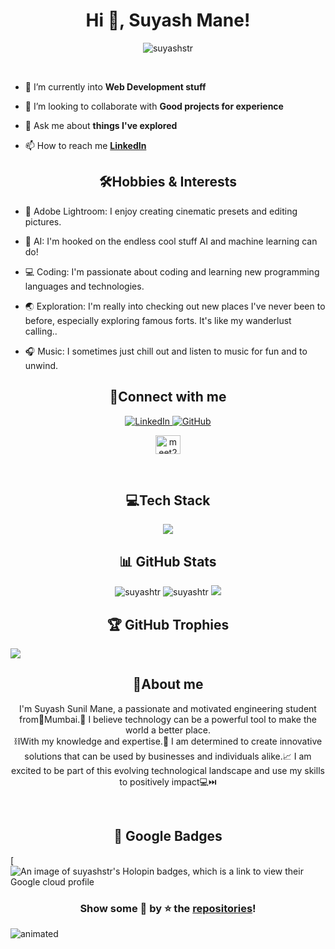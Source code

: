 
<h1  align="center">Hi 👋, Suyash Mane!</h1>
<p  align="center">  <img  src="https://komarev.com/ghpvc/?username=suyashstr&label=Profile%20views&color=0e75b6&style=flat"  alt="suyashstr"  />  </p>
<br>
  
- 🌱 I’m currently into **Web Development stuff**

  

- 👯 I’m looking to collaborate with **Good projects for experience**

  

- 💬 Ask me about **things I've explored**

  

- 📫 How to reach me **<a href="www.linkedin.com/in/suyash-mane2024">LinkedIn</a>**

  


<h2 align="center">🛠️Hobbies & Interests</h2>

- 🎨 Adobe Lightroom: I enjoy creating cinematic presets and editing pictures.

- 🚀 AI: I'm hooked on the endless cool stuff AI and machine learning can do!

- 💻 Coding: I'm passionate about coding and learning new programming languages and technologies.
  
- 🌏 Exploration: I'm really into checking out new places I've never been to before, especially exploring famous forts. It's like my wanderlust calling..

- 🎧 Music: I sometimes just chill out and listen to music for fun and to unwind.

<h2  align="center"> 🤝Connect with me</h2>

<p align="center">
  <a href="https://www.linkedin.com/in/suyash-mane2024" target="_blank" rel="noopener noreferrer">
    <img src="https://img.shields.io/badge/-Suyash%20Mane-blue?style=for-the-badge&logo=Linkedin&logoColor=white&link=https://www.linkedin.com/in/suyash-mane2024" alt="LinkedIn">
  </a>
  <a href="https://github.com/suyashstr/" target="_blank" rel="noopener noreferrer">
    <img src="https://img.shields.io/badge/-suyashstr-gray?style=for-the-badge&logo=github&logoColor=white" alt="GitHub">
  </a>
</p>


<p  align="center">
<a  href="https://leetcode.com/Suyashm_03/"  target="blank"><img  align="center"  src="https://raw.githubusercontent.com/rahuldkjain/github-profile-readme-generator/master/src/images/icons/Social/leet-code.svg"  alt="meet2005"  height="30"  width="40"  /></a>
</p>
<br>

<h2 align="center">💻Tech Stack</h2>
<p align="center"> 
  <img src="https://skillicons.dev/icons?i=androidstudio,c,css,git,github,html,js,mysql,netlify,replit,vercel,vscode,visualstudio&perline=9">

<h2 align="center">📊 GitHub Stats</h2>
<div align="center">
  
<img src="https://github-readme-stats.vercel.app/api/top-langs?username=suyashstr&layout=compact&include_all_commits=true&count_private=true&show_icons=true&line_height=20&title_color=7A7ADB&icon_color=2234AE&text_color=D3D3D3&bg_color=0,000000,130F40" alt="suyashtr" />

<img src="https://github-readme-stats.vercel.app/api?username=suyashstr&show_icons=true&line_height=20&title_color=7A7ADB&icon_color=2234AE&text_color=D3D3D3&bg_color=0,000000,130F40&include_all_commits=true&count_private=true" alt="suyashtr" />

<img src="https://github-readme-streak-stats.herokuapp.com/?user=suyashstr&border=D3D3D3&sideNums=7A7ADB&background=130F40&stroke=6842DB&currStreakNum=7A7ADB&ring=5B3CDD&fire=D3D351&currStreakLabel=D3D3D3&sideLabels=D3D3D3&dates=A3A3A3" />

</div>
  
<h2 align="center">🏆 GitHub Trophies</h2>

![](https://github-profile-trophy.vercel.app/?username=suyashtr&theme=radical&no-frame=false&no-bg=false&margin-w=4)

<h2  align="center">💫About me</h2>

<p  align="center">I'm Suyash Sunil Mane, a passionate and motivated engineering student from📍Mumbai.🚀 I believe technology can be a powerful tool to make the world a better place.<br>⛓️With my knowledge and expertise.🎥 I am determined to create innovative solutions that can be used by businesses and individuals alike.📈 I am excited to be part of this evolving technological landscape and use my skills to positively impact💻⏭️</p>
<br>

<h2 align="center">🔰 Google Badges</h2>

[![An image of suyashstr's Holopin badges, which is a link to view their Google cloud profile]([(https://cdn.qwiklabs.com/assets/leagues/bronze_sm-cab3aeab7aee2381834bf7c0d83f3a03e1822f39.png)] (https://www.cloudskillsboost.google/public_profiles/a0aeec28-c31f-4ace-b7c1-612239a677f2/badges/6537143))

<h3 align="center">Show some 💖 by ⭐ the <a href="https://github.com/suyashstr?tab=repositories">repositories</a>!</h3>

<img  src="https://user-images.githubusercontent.com/10498744/210157572-1fca0242-8af2-46a6-bfa3-666ffd40ebde.svg"  alt="animated"  />
